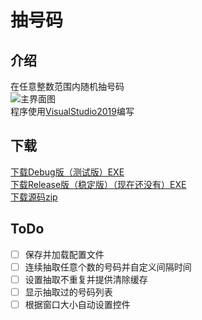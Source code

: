 # 抽号码
## 介绍
在任意整数范围内随机抽号码  
![主界面图](https://github.com/MAX-XiaoKui/Draw-numbers/raw/master/images/%E4%B8%BB%E7%95%8C%E9%9D%A2.jpg)  
程序使用[VisualStudio2019](https://visualstudio.microsoft.com/zh-hans/vs/)编写  
## 下载
[下载Debug版（测试版）EXE](https://github.com/MAX-XiaoKui/Draw-numbers/raw/master/%E6%8A%BD%E5%8F%B7%E7%A0%81/bin/Debug/%E6%8A%BD%E5%8F%B7%E7%A0%81.exe)  
[下载Release版（稳定版）（现在还没有）EXE](https://github.com/MAX-XiaoKui/Draw-numbers/raw/master/%E6%8A%BD%E5%8F%B7%E7%A0%81/bin/Release/%E6%8A%BD%E5%8F%B7%E7%A0%81.exe)  
[下载源码zip](https://github.com/MAX-XiaoKui/Draw-numbers/archive/master.zip)
## ToDo
- [ ] 保存并加载配置文件
- [ ] 连续抽取任意个数的号码并自定义间隔时间
- [ ] 设置抽取不重复并提供清除缓存
- [ ] 显示抽取过的号码列表
- [ ] 根据窗口大小自动设置控件
